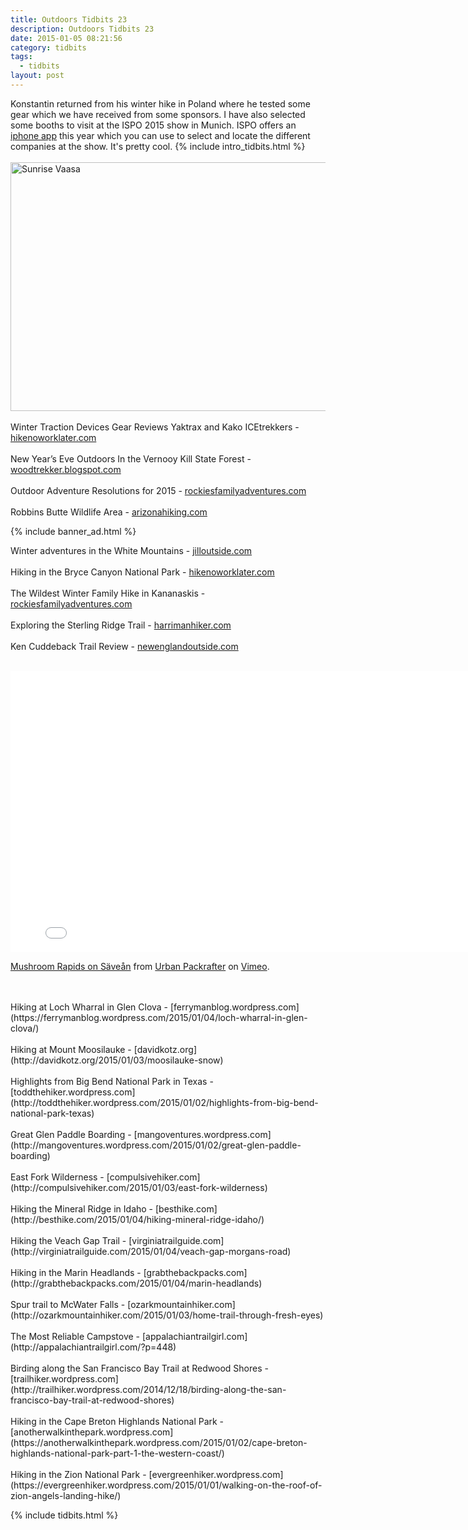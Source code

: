 ```yaml
---
title: Outdoors Tidbits 23
description: Outdoors Tidbits 23
date: 2015-01-05 08:21:56
category: tidbits
tags:
  - tidbits
layout: post
---
```

Konstantin returned from his winter hike in Poland where he tested some gear which we have received from some sponsors. I have also selected some booths to visit at the ISPO 2015 show in Munich.  ISPO offers an [iphone app](https://itunes.apple.com/us/app/ispo-munich-2015/id774932557?mt=8) this year which you can use to select and locate the different companies at the show. It's pretty cool. {% include intro_tidbits.html %}<br><br>
<a href="https://www.flickr.com/photos/90204224@N07/11364450534" title="Sunrise Vaasa"><img src="https://farm6.staticflickr.com/5501/11364450534_fda331ca57_b.jpg" width="1024" height="398" alt="Sunrise Vaasa"></a><br><!--more--><br>
Winter Traction Devices Gear Reviews  Yaktrax and Kako ICEtrekkers - [hikenoworklater.com](http://hikenoworklater.com/2015/01/04/gear-review-winter-traction-devices)
<br><br>
New Year’s Eve Outdoors In the Vernooy Kill State Forest - [woodtrekker.blogspot.com](http://woodtrekker.blogspot.com/2015/01/trip-report-new-years-eve-in-woods.html)
<br><br>
Outdoor Adventure Resolutions for 2015 - [rockiesfamilyadventures.com](http://www.rockiesfamilyadventures.com/2015/01/my-outdoor-adventure-resolutions-for.html)
<br><br>
Robbins Butte Wildlife Area - [arizonahiking.com](http://arizonahiking.blogspot.com/2015/01/robbins-butte-wildlife-area.html)

{% include banner_ad.html %}


Winter adventures in the White Mountains - [jilloutside.com](http://www.jilloutside.com/2015/01/slow-snow-and-35-below.html)
<br><br>
Hiking in the Bryce Canyon National Park - [hikenoworklater.com](http://hikenoworklater.com/2015/01/02/bryce-canyon-national-park)
<br><br>
The Wildest Winter Family Hike in Kananaskis - [rockiesfamilyadventures.com](http://www.rockiesfamilyadventures.com/2015/01/the-wildest-winter-family-hike-in.html)
<br><br>
Exploring the Sterling Ridge Trail - [harrimanhiker.com](http://www.harrimanhiker.com/2014/12/sterling-ridge-trail-from-route-17a.html)
<br><br>
Ken Cuddeback Trail Review - [newenglandoutside.com](http://newenglandoutside.com/2015/01/05/ken-cuddeback-trail-review)
<br><br>
<iframe src="//player.vimeo.com/video/115772671" width="800" height="450" frameborder="0" webkitallowfullscreen mozallowfullscreen allowfullscreen></iframe> <p><a href="http://vimeo.com/115772671">Mushroom Rapids on Säveån</a> from <a href="http://vimeo.com/urbanpackrafter">Urban Packrafter</a> on <a href="https://vimeo.com">Vimeo</a>.</p>
<br><br>
Hiking at Loch Wharral in Glen Clova - [ferrymanblog.wordpress.com](https://ferrymanblog.wordpress.com/2015/01/04/loch-wharral-in-glen-clova/)
<br><br>
Hiking at Mount Moosilauke - [davidkotz.org](http://davidkotz.org/2015/01/03/moosilauke-snow)
<br><br>
Highlights from Big Bend National Park in Texas - [toddthehiker.wordpress.com](http://toddthehiker.wordpress.com/2015/01/02/highlights-from-big-bend-national-park-texas)
<br><br>
Great Glen Paddle Boarding - [mangoventures.wordpress.com](http://mangoventures.wordpress.com/2015/01/02/great-glen-paddle-boarding)
<br><br>
East Fork Wilderness - [compulsivehiker.com](http://compulsivehiker.com/2015/01/03/east-fork-wilderness)
<br><br>
Hiking the Mineral Ridge in Idaho - [besthike.com](http://besthike.com/2015/01/04/hiking-mineral-ridge-idaho/)
<br><br>
Hiking the Veach Gap Trail - [virginiatrailguide.com](http://virginiatrailguide.com/2015/01/04/veach-gap-morgans-road)
<br><br>
Hiking in the Marin Headlands - [grabthebackpacks.com](http://grabthebackpacks.com/2015/01/04/marin-headlands)
<br><br>
Spur trail to McWater Falls - [ozarkmountainhiker.com](http://ozarkmountainhiker.com/2015/01/03/home-trail-through-fresh-eyes)
<br><br>
The Most Reliable Campstove - [appalachiantrailgirl.com](http://appalachiantrailgirl.com/?p=448)
<br><br>
Birding along the San Francisco Bay Trail at Redwood Shores - [trailhiker.wordpress.com](http://trailhiker.wordpress.com/2014/12/18/birding-along-the-san-francisco-bay-trail-at-redwood-shores)
<br><br>
Hiking in the Cape Breton Highlands National Park - [anotherwalkinthepark.wordpress.com](https://anotherwalkinthepark.wordpress.com/2015/01/02/cape-breton-highlands-national-park-part-1-the-western-coast/)
<br><br>
Hiking in the Zion National Park - [evergreenhiker.wordpress.com](https://evergreenhiker.wordpress.com/2015/01/01/walking-on-the-roof-of-zion-angels-landing-hike/)

{% include tidbits.html %}
